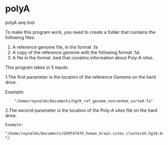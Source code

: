 polyA
=====

polyA seq tool


To make this program work, you need to create a folder that contains the following files:
 
1. A reference genome file, in the format .fa
2. A copy of the reference genome with the following format .fai
3. A file in the format .bed that conatins information about Poly-A sites.
 
This program takes in 5 inputs.

1.The first parameter is the location of the reference Genome on the hard drive.
  	
   Example:
   
 		"/home/reynaldo/Documents/hg19_ref_genome_nonrandom_sorted.fa"
 
2.The second parameter is the location of the Poly-A sites file on the hard drive.
 	  
    Example:
    
    "/home/reynaldo/Documents/GSM747470_human_brain.sites.clustered.hg19.bed" */
